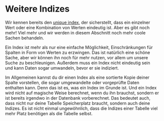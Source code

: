 # Weitere Indizes

Wir kennen bereits den [unique index](../03/data_consistency/unique_indice.md), der sicherstellt, dass ein einzelner Wert oder eine Kombination von Werten eindeutig ist.
Aber es gibt noch mehr!
Viel mehr und wir werden in diesem Abschnitt noch mehr coole Sachen behandeln.

Ein Index ist mehr als nur eine einfache Möglichkeit, Einschränkungen für Spalten in Form von Werten zu erzwingen.
Das ist natürlich eine schöne Sache, aber wir können ihn noch für mehr nutzen, vor allem um unsere Suche zu beschleunigen.
Außerdem muss ein Index nicht eindeutig sein und kann Daten sogar umwandeln, bevor er sie indiziert.

Im Allgemeinen kannst du dir einen Index als eine sortierte Kopie deiner Spalte vorstellen, die sogar umgewandelte oder vorgeprüfte Daten enthalten kann.
Denn das ist es, was ein Index im Grunde ist.
Und ein Index wird nicht auf magische Weise berechnet, wenn du ihn brauchst, sondern er ist bereits irgendwo in der Datenbank vorberechnet.
Das bedeutet auch, dass nicht nur deine Tabelle Speicherplatz braucht, sondern auch deine Indizes.
Es ist nicht einmal ungewöhnlich, dass die Indizes einer Tabelle viel mehr Platz benötigen als die Tabelle selbst.
